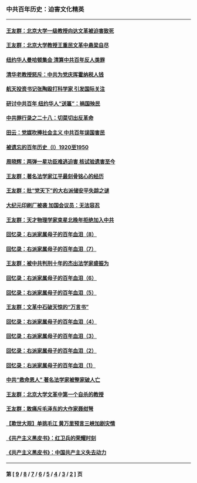 ### 中共百年历史：迫害文化精英
---
#### [王友群：北京大学一级教授向达文革被迫害致死](../../pages/nf1176111/n13150966.md?09050430) 
#### [王友群：北京大学教授王重民文革中悬梁自尽](../../pages/nf1176111/n13084645.md?09050430) 
#### [纽约华人曼哈顿集会 清算中共百年反人类罪](../../pages/nf1176111/n13084157.md?09050430) 
#### [清华老教授怒斥：中共为党庆挥霍纳税人钱](../../pages/nf1176111/n13071430.md?09050430) 
#### [航天投资书记张陶殴打科学家 引发国际关注](../../pages/nf1176111/n13069132.md?09050430) 
#### [研讨中共百年 纽约华人“送匾”：祸国殃民](../../pages/nf1176111/n13057367.md?09050430) 
#### [中共罪行录之二十八：切菜切出反革命](../../pages/nf1176111/n13030600.md?09050430) 
#### [田云：党媒吹捧社会主义 中共百年误国害民](../../pages/nf1176111/n13006682.md?09050430) 
#### [被遗忘的百年历史（I）1920至1950](../../pages/nf1176111/n12986411.md?09050430) 
#### [周晓辉：两弹一星功臣难逃迫害 核试验遗害至今](../../pages/nf1176111/n12974997.md?09050430) 
#### [王友群：著名法学家江平最刻骨铭心的经历](../../pages/nf1176111/n12970787.md?09050430) 
#### [王友群：批“党天下”的大右派储安平失踪之谜](../../pages/nf1176111/n12954229.md?09050430) 
#### [大纪元印刷厂被袭 加国会议员：无法容忍](../../pages/nf1176111/n12883028.md?09050430) 
#### [王友群：天才物理学家束星北晚年拒绝加入中共](../../pages/nf1176111/n12792913.md?09050430) 
#### [回忆录：右派家属母子的百年血泪（8）](../../pages/nf1176111/n12706196.md?09050430) 
#### [回忆录：右派家属母子的百年血泪（7）](../../pages/nf1176111/n12706191.md?09050430) 
#### [王友群：被中共判刑十年的杰出法学家盛振为](../../pages/nf1176111/n12706141.md?09050430) 
#### [回忆录：右派家属母子的百年血泪（6）](../../pages/nf1176111/n12698863.md?09050430) 
#### [回忆录：右派家属母子的百年血泪（5）](../../pages/nf1176111/n12692515.md?09050430) 
#### [王友群：文革中石破天惊的“万言书”](../../pages/nf1176111/n12690994.md?09050430) 
#### [回忆录：右派家属母子的百年血泪（4）](../../pages/nf1176111/n12686410.md?09050430) 
#### [回忆录：右派家属母子的百年血泪（3）](../../pages/nf1176111/n12683820.md?09050430) 
#### [回忆录：右派家属母子的百年血泪（2）](../../pages/nf1176111/n12679738.md?09050430) 
#### [回忆录：右派家属母子的百年血泪（1）](../../pages/nf1176111/n12678112.md?09050430) 
#### [中共“救命恩人” 著名法学家被整家破人亡](../../pages/nf1176111/n12658168.md?09050430) 
#### [王友群：北京大学文革中第一个自杀的教授](../../pages/nf1176111/n12632697.md?09050430) 
#### [王友群：敢痛斥毛泽东的大作家聂绀弩](../../pages/nf1176111/n12384788.md?09050430) 
#### [【欺世大观】单挑毛江 黄万里预言三峡加剧灾情](../../pages/nf1176111/n12357101.md?09050430) 
#### [《共产主义黑皮书》：红卫兵的荣耀时刻](../../pages/nf1176111/n12190329.md?09050430) 
#### [《共产主义黑皮书》：中国共产主义失去动力](../../pages/nf1176111/n12168749.md?09050430) 

---
#### 第 [ [9](./9.md?09050430) / [8](./8.md?09050430) / [7](./7.md?09050430) / [6](./6.md?09050430) / [5](./5.md?09050430) / [4](./4.md?09050430) / [3](./3.md?09050430) / [2](./2.md?09050430) ] 页
